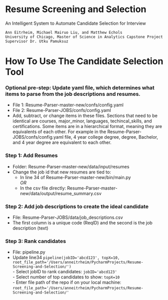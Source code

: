 # Resume Screening and Selection
An Intelligent System to Automate Candidate Selection for Interview

    Ann Eitrheim, Michael Mairuo Liu, and Matthew Echols  
    University of Chicago, Master of Science in Analytics Capstone Project  
    Supervisor Dr. Utku Pamuksuz  



# How To Use The Candidate Selection Tool

### Optional pre-step: Update yaml file, which determines what items to parse from the job descriptions and resumes.
-	File 1: Resume-Parser-master-new/confs/config.yaml
-	File 2: Resume-Parser-JOBS/confs/config.yaml
-	Add, subtract, or change items in these files. Sections that need to be identical are courses, major_minor, languages, techincal_skills, and certifications. Some items are in a hierarchical format, meaning they are equivalents of each other. For example in the  Resume-Parser-JOBS/confs/config.yaml file, 4 year college degree, degree, Bachelor, and 4 year degree are equivalent to each other.
### Step 1: Add Resumes
-	Folder: Resume-Parser-master-new/data/input/resumes
-   Change the job id that new resumes are tied to:
    -   In line 34 of Resume-Parser-master-new/bin/main.py    
    *OR*    
    -   In the csv file directly: Resume-Parser-master-new/data/output/resume_summary.csv
### Step 2: Add job descriptions to create the ideal candidate
-	File: Resume-Parser-JOBS/data/job_descriptions.csv
-	The first column is a unique code (ReqID) and the second is the job description (text)
### Step 3: Rank candidates
-	File: pipeline.py
-	Update line34 `pipeline(jobID='abcd123', topX=10, root_file_path='/Users/anneitrheim/PycharmProjects/Resume-Screening-and-Selection/')`    
        -   Select jobID to rank candidates: `jobID='abcd123'`   
        -   Select number of top candidates to show: `topX=10`   
        -   Enter file path of the repo if on your local machine: `root_file_path='/Users/anneitrheim/PycharmProjects/Resume-Screening-and-Selection/'`

